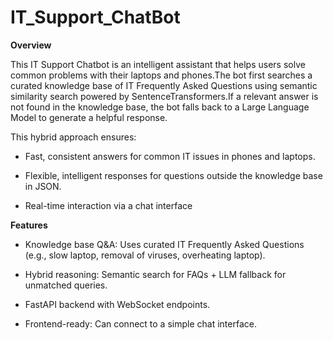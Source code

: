# IT_Support_ChatBot

**Overview**

This IT Support Chatbot is an intelligent assistant that helps users solve common problems with their laptops and phones.The bot first searches a curated knowledge base of IT Frequently Asked Questions using semantic similarity search powered by SentenceTransformers.If a relevant answer is not found in the knowledge base, the bot falls back to a Large Language Model to generate a helpful response.

This hybrid approach ensures:

- Fast, consistent answers for common IT issues in phones and laptops.

- Flexible, intelligent responses for questions outside the knowledge base in JSON.

- Real-time interaction via a chat interface

**Features**

- Knowledge base Q&A: Uses curated IT Frequently Asked Questions (e.g., slow laptop, removal of viruses, overheating laptop).

- Hybrid reasoning: Semantic search for FAQs + LLM fallback for unmatched queries.

- FastAPI backend with WebSocket endpoints.

- Frontend-ready: Can connect to a simple chat interface.
